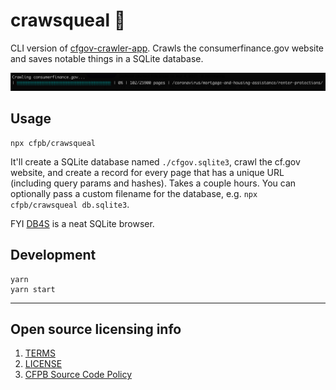 # crawsqueal 🦜

CLI version of [cfgov-crawler-app](https://github.com/cfpb/cfgov-crawler-app). Crawls the consumerfinance.gov website and saves notable things in a SQLite database.

![crawsqueal-screenshot](screenshot.png)

## Usage

```
npx cfpb/crawsqueal
```

It'll create a SQLite database named `./cfgov.sqlite3`, crawl the cf.gov website, and create a record for every page that has a unique URL (including query params and hashes). Takes a couple hours. You can optionally pass a custom filename for the database, e.g. `npx cfpb/crawsqueal db.sqlite3`.

FYI [DB4S](https://github.com/sqlitebrowser/sqlitebrowser) is a neat SQLite browser.

## Development

```
yarn
yarn start
```

----

## Open source licensing info
1. [TERMS](TERMS.md)
2. [LICENSE](LICENSE)
3. [CFPB Source Code Policy](https://github.com/cfpb/source-code-policy/)
